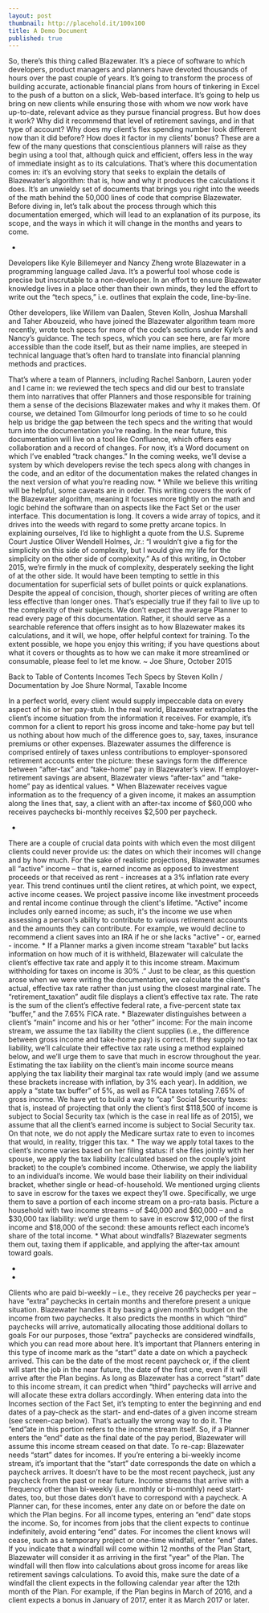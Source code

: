 ```yaml
---
layout: post
thumbnail: http://placehold.it/100x100
title: A Demo Document
published: true
---
```

So, there’s this thing called Blazewater.
It’s a piece of software to which developers, product managers and planners have devoted thousands of hours over the past couple of years. It’s going to transform the process of building accurate, actionable financial plans from hours of tinkering in Excel to the push of a button on a slick, Web-based interface. It’s going to help us bring on new clients while ensuring those with whom we now work have up-to-date, relevant advice as they pursue financial progress.
But how does it work? Why did it recommend that level of retirement savings, and in that type of account? Why does my client’s flex spending number look different now than it did before? How does it factor in my clients’ bonus? These are a few of the many questions that conscientious planners will raise as they begin using a tool that, although quick and efficient, offers less in the way of immediate insight as to its calculations.
That’s where this documentation comes in: it’s an evolving story that seeks to explain the details of Blazewater’s algorithm: that is, how and why it produces the calculations it does. It’s an unwieldy set of documents that brings you right into the weeds of the math behind the 50,000 lines of code that comprise Blazewater.
Before diving in, let’s talk about the process through which this documentation emerged, which will lead to an explanation of its purpose, its scope, and the ways in which it will change in the months and years to come.
 
*
Developers like Kyle Billemeyer and Nancy Zheng wrote Blazewater in a programming language called Java. It’s a powerful tool whose code is precise but inscrutable to a non-developer. In an effort to ensure Blazewater knowledge lives in a place other than their own minds, they led the effort to write out the “tech specs,” i.e. outlines that explain the code, line-by-line.

Other developers, like Willem van Daalen, Steven Kolln, Joshua Marshall and Taher Abouzeid, who have joined the Blazewater algorithm team more recently, wrote tech specs for more of the code’s sections under Kyle’s and Nancy’s guidance. The tech specs, which you can see here, are far more accessible than the code itself, but as their name implies, are steeped in technical language that’s often hard to translate into financial planning methods and practices.
 
That’s where a team of Planners, including Rachel Sanborn, Lauren yoder and I came in: we reviewed the tech specs and did our best to translate them into narratives that offer Planners and those responsible for training them a sense of the decisions Blazewater makes and why it makes them. Of course, we detained Tom Gilmourfor long periods of time to so he could help us bridge the gap between the tech specs and the writing that would turn into the documentation you’re reading.
In the near future, this documentation will live on a tool like Confluence, which offers easy collaboration and a record of changes. For now, it’s a Word document on which I’ve enabled “track changes.” In the coming weeks, we’ll devise a system by which developers revise the tech specs along with changes in the code, and an editor of the documentation makes the related changes in the next version of what you’re reading now.
*
While we believe this writing will be helpful, some caveats are in order. This writing covers the work of the Blazewater algorithm, meaning it focuses more tightly on the math and logic behind the software than on aspects like the Fact Set or the user interface. 
This documentation is long. It covers a wide array of topics, and it drives into the weeds with regard to some pretty arcane topics. In explaining ourselves, I’d like to highlight a quote from the U.S. Supreme Court Justice Oliver Wendell Holmes, Jr.: “I wouldn’t give a fig for the simplicity on this side of complexity, but I would give my life for the simplicity on the other side of complexity.” As of this writing, in October 2015, we’re firmly in the muck of complexity, desperately seeking the light of at the other side.
It would have been tempting to settle in this documentation for superficial sets of bullet points or quick explanations. Despite the appeal of concision, though, shorter pieces of writing are often less effective than longer ones. That’s especially true if they fail to live up to the complexity of their subjects. We don’t expect the average Planner to read every page of this documentation. Rather, it should serve as a searchable reference that offers insight as to how Blazewater makes its calculations, and it will, we hope, offer helpful context for training.
To the extent possible, we hope you enjoy this writing; if you have questions about what it covers or thoughts as to how we can make it more streamlined or consumable, please feel to let me know.
~ Joe Shure, October 2015

Back to Table of Contents
Incomes 
Tech Specs by Steven Kolln / Documentation by Joe Shure
Normal, Taxable Income
 
In a perfect world, every client would supply impeccable data on every aspect of his or her pay-stub. In the real world, Blazewater extrapolates the client’s income situation from the information it receives.
For example, it’s common for a client to report his gross income and take-home pay but tell us nothing about how much of the difference goes to, say, taxes, insurance premiums or other expenses. Blazewater assumes the difference is comprised entirely of taxes unless contributions to employer-sponsored retirement accounts enter the picture: these savings form the difference between “after-tax” and “take-home” pay in Blazewater’s view.
If employer-retirement savings are absent, Blazewater views “after-tax” and “take-home” pay as identical values.
*
When Blazewater receives vague information as to the frequency of a given income, it makes an assumption along the lines that, say, a client with an after-tax income of $60,000 who receives paychecks bi-monthly receives $2,500 per paycheck.
 
*
 
There are a couple of crucial data points with which even the most diligent clients could never provide us: the dates on which their incomes will change and by how much.
For the sake of realistic projections, Blazewater assumes all “active” income – that is, earned income as opposed to investment proceeds or that received as rent - increases at a 3% inflation rate every year. This trend continues until the client retires, at which point, we expect, active income ceases. We project passive income like investment proceeds and rental income continue through the client's lifetime.
"Active" income includes only earned income; as such, it's the income we use when assessing a person's ability to contribute to various retirement accounts and the amounts they can contribute. For example, we would decline to recommend a client saves into an IRA if he or she lacks "active" - or, earned - income. 
*
If a Planner marks a given income stream “taxable” but lacks information on how much of it is withheld, Blazewater will calculate the client’s effective tax rate and apply it to this income stream. Maximum withholding for taxes on income is 30% .” Just to be clear, as this question arose when we were writing the documentation, we calculate the client's actual, effective tax rate rather than just using the closest marginal rate. 
 The “retirement_taxation” audit file displays a client’s effective tax rate. The rate is the sum of the client’s effective federal rate, a five-percent state tax “buffer,” and the 7.65% FICA rate.
 *
Blazewater distinguishes between a client’s “main” income and his or her “other” income:
For the main income stream, we assume the tax liability the client supplies (i.e., the difference between gross income and take-home pay) is correct. If they supply no tax liability, we’ll calculate their effective tax rate using a method explained below, and we’ll urge them to save that much in escrow throughout the year.
Estimating the tax liability on the client’s main income source means applying the tax liability their marginal tax rate would imply (and we assume these brackets increase with inflation, by 3% each year). In addition, we apply a “state tax buffer” of 5%, as well as  FICA taxes totaling 7.65% of gross income.
We have yet to build a way to “cap” Social Security taxes: that is, instead of projecting that only the client’s first $118,500 of income is subject to Social Security tax (which is the case in real life as of 2015), we assume that all the client’s earned income is subject to Social Security tax. On that note, we do not apply the Medicare surtax rate to even to incomes that would, in reality, trigger this tax.
*
The way we apply total taxes to the client’s income varies based on her filing status: if she files jointly with her spouse, we apply the tax liability (calculated based on the couple’s joint bracket) to the couple’s combined income. Otherwise, we apply the liability to an individual’s income. We would base their liability on their individual bracket, whether single or head-of-household.
We mentioned urging clients to save in escrow for the taxes we expect they’ll owe. Specifically, we urge them to save a portion of each income stream on a pro-rata basis. Picture a household with two income streams – of $40,000 and $60,000 – and a $30,000 tax liability: we’d urge them to save in escrow $12,000 of the first income and $18,000 of the second: these amounts reflect each income’s share of the total income.
*
What about windfalls? Blazewater segments them out, taxing them if applicable, and applying the after-tax amount toward goals. 
 
 
*
*
Clients who are paid bi-weekly – i.e., they receive 26 paychecks per year – have “extra” paychecks in certain months and therefore present a unique situation. Blazewater handles it by basing a given month’s budget on the income from two paychecks. It also predicts the months in which “third” paychecks will arrive, automatically allocating those additional dollars to goals For our purposes, those “extra” paychecks are considered windfalls, which you can read more about here.
It’s important that Planners entering in this type of income mark as the “start” date a date on which a paycheck arrived. This can be the date of the most recent paycheck or, if the client will start the job in the near future, the date of the first one, even if it will arrive after the Plan begins. As long as Blazewater has a correct “start” date to this income stream, it can predict when “third” paychecks will arrive and will allocate these extra dollars accordingly.
When entering data into the Incomes section of the Fact Set, it’s tempting to enter the beginning and end dates of a pay-check as the start- and end-dates of a given income stream (see screen-cap below). That’s actually the wrong way to do it. The “end”ate in this portion refers to the income stream itself. So, if a Planner enters the “end” date as the final date of the pay period, Blazewater will assume this income stream ceased on that date.
To re-cap: Blazewater needs “start” dates for incomes. If you’re entering a bi-weekly income stream, it’s important that the “start” date corresponds the date on which a paycheck arrives. It doesn’t have to be the most recent paycheck, just any paycheck from the past or near future.
Income streams that arrive with a frequency other than bi-weekly (i.e. monthly or bi-monthly) need start-dates, too, but those dates don’t have to correspond with a paycheck. A Planner can, for these incomes, enter any date on or before the date on which the Plan begins.
For all income types, entering an “end” date stops the income. So, for incomes from jobs that the client expects to continue indefinitely, avoid entering “end” dates.  For incomes the client knows will cease, such as a temporary project or one-time windfall, enter “end” dates. If you indicate that a windfall will come within 12 months of the Plan Start, Blazewater will consider it as arriving in the first "year" of the Plan. The windfall will then flow into calculations about gross income for areas like retirement savings calculations. To avoid this, make sure the date of a windfall the client expects in the following calendar year after the 12th month of the Plan. 
For example, if the Plan begins in March of 2016, and a client expects a bonus in January of 2017, enter it as March 2017 or later.

